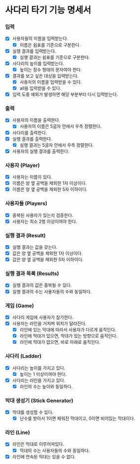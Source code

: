 # 사다리 타기 기능 명세서

### 입력

- [x] 사용자들의 이름을 입력받는다.
    - [x] 이름은 쉼표를 기준으로 구분한다.
- [x] 실행 결과를 입력받는다.
  - [x] 실행 결과는 쉼표를 기준으로 구분한다.
- [x] 사다리의 높이를 입력받는다.
    - [x] 높이는 정수 형태의 문자여야 한다.
- [x] 결과를 보고 싶은 대상을 입력받는다.
  - [x] 사용자의 이름을 입력받을 수 있다.
  - [x] all을 입력받을 수 있다.
- [x] 입력 도중 예외가 발생하면 해당 부분부터 다시 입력받는다.

### 출력

- [x] 사용자의 이름을 출력한다.
  - [x] 사용자의 이름은 5글자 안에서 우측 정렬한다.
- [x] 사다리를 출력한다.
- [x] 실행 결과를 출력한다.
  - [x] 실행 결과는 5글자 안에서 우측 정렬한다.
- [x] 사용자의 실행 결과를 출력한다.

### 사용자 (Player)

- [x] 사용자는 이름이 있다.
- [x] 이름은 양 옆 공백을 제외한 1자 이상이다.
- [x] 이름은 양 옆 공백을 제외한 5자 이하이다.

### 사용자들 (Players)

- [x] 중복된 사용자가 있는지 검증한다.
- [x] 사용자는 최소 2명 이상이여야 한다.

### 실행 결과 (Result)

- [x] 실행 결과는 값을 갖는다.
- [x] 값은 양 옆 공백을 제외한 1자 이상이다.
- [x] 값은 양 옆 공백을 제외한 5자 이하이다.

### 실행 결과 목록 (Results)

- [x] 실행 결과의 값은 중복될 수 있다.
- [x] 실행 결과의 수는 사용자들의 수와 동일하다.

### 게임 (Game)

- [x] 사다리 게임에 사용자가 참가한다.
- [x] 사용자는 라인을 거치며 위치가 달라진다.
  - [x] 라인에 있는 막대에 따라서 사용자가 다르게 움직인다.
  - [x] 라인에 막대가 있으면, 막대가 있는 방향으로 움직인다.
  - [x] 라인에 막대가 없으면, 바로 아래로 움직인다.

### 사다리 (Ladder)

- [x] 사다리는 높이를 가지고 있다.
  - [x] 높이는 1 이상이여야 한다.
- [x] 사다리는 라인을 가지고 있다.
  - [x] 라인의 수는 높이와 동일하다.

### 막대 생성기 (Stick Generator)

- [x] 막대를 생성할 수 있다.
    - [x] 난수를 받아서 1이면 채워진 막대이고, 0이면 비어있는 막대이다.

### 라인 (Line)

- [x] 라인은 막대로 이루어져있다.
    - [x] 막대의 수는 사용자들의 수와 동일하다.
- [x] 라인에 연속된 막대는 있을 수 없다.